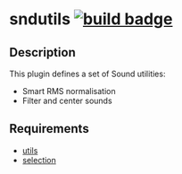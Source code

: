 sndutils [![build badge][badge]][build]
========

Description
-----------

This plugin defines a set of Sound utilities:

* Smart RMS normalisation
* Filter and center sounds

Requirements
------------

* [utils](https://gitlab.com/cpran/plugin_utils)
* [selection](https://gitlab.com/cpran/plugin_selection)

[badge]: https://ci.gitlab.com/projects/3508/status.png?ref=master
[build]: https://ci.gitlab.com/projects/3508